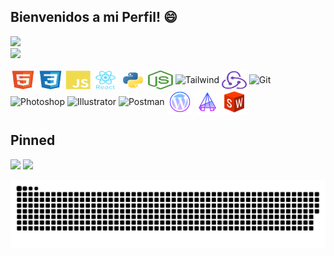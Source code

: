 ## Bienvenidos a mi Perfil! 😄

 <div>
   
 <div>
   <img height="200" src="https://github-readme-stats.vercel.app/api/top-langs/?username=josephvtx&layout=compact&theme=tokyonight"> <br>
   <img height="200" src="https://github-readme-stats.vercel.app/api?username=josephvtx&theme=tokyonight">
   
 </div>
   
</div>

<div style="display: inline_block"><br>
  <img align="center" alt="HTML" height="30" width="40" src="https://raw.githubusercontent.com/devicons/devicon/master/icons/html5/html5-original.svg">
  <img align="center" alt="CSS" height="30" width="40" src="https://raw.githubusercontent.com/devicons/devicon/master/icons/css3/css3-original.svg">
  <img align="center" alt="Js" height="30" width="40" src="https://raw.githubusercontent.com/devicons/devicon/master/icons/javascript/javascript-plain.svg">
 <img align="center" alt="React" height="30" width="40" src="https://raw.githubusercontent.com/devicons/devicon/master/icons/react/react-original-wordmark.svg">
 <img align="center" alt="Python" height="30" width="40" src="https://raw.githubusercontent.com/devicons/devicon/master/icons/python/python-original.svg">
 <img align="center" alt="NodeJs" height="30" width="40" src="https://raw.githubusercontent.com/JosephVTX/icons/main/nodejs-icon.svg">
  <img align="center" alt="Tailwind" height="30" width="40" src="https://camo.githubusercontent.com/5734d0669fe22ce04a1cb989a156cd32c379875f6bca56d5210c9432824856d9/68747470733a2f2f7777772e766563746f726c6f676f2e7a6f6e652f6c6f676f732f7461696c77696e646373732f7461696c77696e646373732d69636f6e2e737667">
 <img align="center" alt="Redux" height="30" width="40" src="https://raw.githubusercontent.com/devicons/devicon/master/icons/redux/redux-original.svg">
 <img align="center" alt="Git" height="30" width="40" src="https://camo.githubusercontent.com/fbfcb9e3dc648adc93bef37c718db16c52f617ad055a26de6dc3c21865c3321d/68747470733a2f2f7777772e766563746f726c6f676f2e7a6f6e652f6c6f676f732f6769742d73636d2f6769742d73636d2d69636f6e2e737667">
 <img align="center" alt="Photoshop" height="30" width="40" src="https://upload.wikimedia.org/wikipedia/commons/a/af/Adobe_Photoshop_CC_icon.svg">
 <img align="center" alt="Illustrator" height="30" width="40" src="https://upload.wikimedia.org/wikipedia/commons/f/fb/Adobe_Illustrator_CC_icon.svg">
 <img align="center" alt="Postman" height="30" width="40" src="https://www.svgrepo.com/show/354202/postman-icon.svg">
 <img align="center" alt="Wordpress" height="40" width="40" src="https://raw.githubusercontent.com/JosephVTX/icons/main/icons8-wordpress.svg">
 <img align="center" alt="Autocad" height="40" width="40" src="https://raw.githubusercontent.com/JosephVTX/icons/main/autocad-icon.svg">
 <img align="center" alt="Autocad" height="40" width="40" src="https://raw.githubusercontent.com/JosephVTX/icons/main/solidwork-icon.svg">
  
</div>
 
 <h2>Pinned</h2>
 
 <img src="https://github-readme-stats.vercel.app/api/pin/?username=josephvtx&repo=pizzeria-lima&theme=tokyonight">
 <img src="https://github-readme-stats.vercel.app/api/pin/?username=josephvtx&repo=polleria-tori&theme=tokyonight">

<div> 
 

  ![Snake animation](https://github.com/JosephVTX/JosephVTX/blob/output/github-contribution-grid-snake.svg)

</div>
